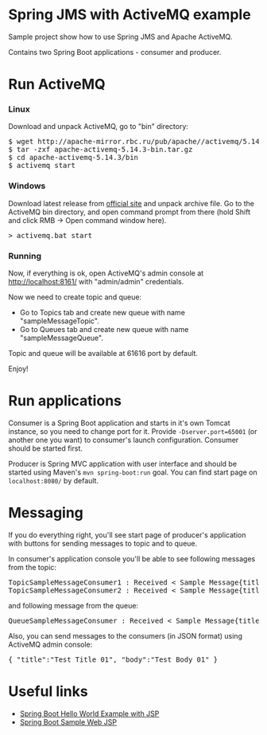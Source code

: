 # Spring JMS with ActiveMQ example
Sample project show how to use Spring JMS and Apache ActiveMQ.

Contains two Spring Boot applications - consumer and producer.

# Run ActiveMQ

### Linux

Download and unpack ActiveMQ, go to "bin" directory:

<pre>
$ wget http://apache-mirror.rbc.ru/pub/apache//activemq/5.14.3/apache-activemq-5.14.3-bin.tar.gz
$ tar -zxf apache-activemq-5.14.3-bin.tar.gz
$ cd apache-activemq-5.14.3/bin
$ activemq start
</pre>

### Windows

Download latest release from [official site](http://activemq.apache.org/download.html) and unpack archive file. Go to the ActiveMQ bin directory, and open command prompt from there (hold Shift and click RMB -> Open command window here).

<pre>&gt; activemq.bat start</pre>

### Running

Now, if everything is ok, open ActiveMQ's admin console at [http://localhost:8161/](http://localhost:8161/) with "admin/admin" credentials.

Now we need to create topic and queue:
* Go to Topics tab and create new queue with name "sampleMessageTopic".
* Go to Queues tab and create new queue with name "sampleMessageQueue". 

Topic and queue will be available at 61616 port by default.

Enjoy!

# Run applications
Consumer is a Spring Boot application and starts in it's own Tomcat instance, so you need to change port for it.
Provide ```-Dserver.port=65001``` (or another one you want) to consumer's launch configuration.
Consumer should be started first.

Producer is Spring MVC application with user interface and should be started using Maven's ```mvn spring-boot:run``` goal.
You can find start page on ```localhost:8080/``` by default.

# Messaging

If you do everything right, you'll see start page of producer's application with buttons for sending messages to topic and to queue.

In consumer's application console you'll be able to see following messages from the topic:
<pre>
TopicSampleMessageConsumer1 : Received &lt; Sample Message{title=From Timer, body=Message #6 from topic.} &gt;
TopicSampleMessageConsumer2 : Received &lt; Sample Message{title=From Timer, body=Message #6 from topic.} &gt;
</pre>
and following message from the queue:
<pre>
QueueSampleMessageConsumer : Received &lt; Sample Message{title=The Force, body=Let the force be with you!} &gt;
</pre>

Also, you can send messages to the consumers (in JSON format) using ActiveMQ admin console:

<pre>{ "title":"Test Title 01", "body":"Test Body 01" }</pre>

# Useful links

* [Spring Boot Hello World Example with JSP](https://github.com/hellokoding/springboot-jsp)
* [Spring Boot Sample Web JSP](https://github.com/spring-projects/spring-boot/tree/master/spring-boot-samples/spring-boot-sample-web-jsp)
